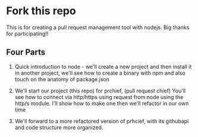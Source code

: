 # Fork this repo
This is for creating a pull request management tool with nodejs. 
Big thanks for participating!!

## Four Parts

1. Quick introduction to node - we'll create a new project and then install it in another project, we'll see how to create a binary with npm and also touch on the anatomy of package.json

2. We'll start our project (this repo) for prchief, (pull request chief) You'll see how to connect via http/https using request from node using the http/s module. I'll show how to make one then we'll refactor in our own time

3. We'll forward to a more refactored version of prhcief, with its githubapi and code structure more organized.  
